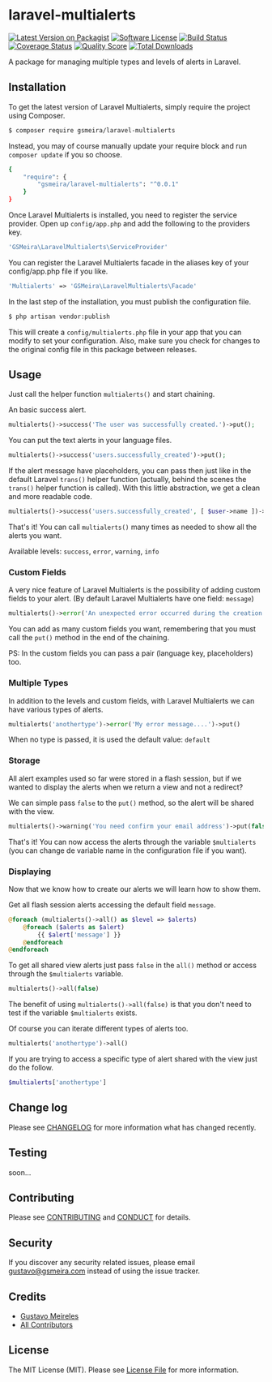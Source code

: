 # laravel-multialerts

[![Latest Version on Packagist][ico-version]][link-packagist]
[![Software License][ico-license]](LICENSE.md)
[![Build Status][ico-travis]][link-travis]
[![Coverage Status][ico-scrutinizer]][link-scrutinizer]
[![Quality Score][ico-code-quality]][link-code-quality]
[![Total Downloads][ico-downloads]][link-downloads]

A package for managing multiple types and levels of alerts in Laravel.

## Installation

To get the latest version of Laravel Multialerts, simply require the project using Composer.

``` bash
$ composer require gsmeira/laravel-multialerts
```

Instead, you may of course manually update your require block and run `composer update` if you so choose.

``` bash
{
    "require": {
        "gsmeira/laravel-multialerts": "^0.0.1"
    }
}
```

Once Laravel Multialerts is installed, you need to register the service provider. Open up `config/app.php` and add the following to the providers key.

``` php
'GSMeira\LaravelMultialerts\ServiceProvider'
```

You can register the Laravel Multialerts facade in the aliases key of your config/app.php file if you like.

``` php
'Multialerts' => 'GSMeira\LaravelMultialerts\Facade'
```

In the last step of the installation, you must publish the configuration file.

``` bash
$ php artisan vendor:publish
```

This will create a `config/multialerts.php` file in your app that you can modify to set your configuration. Also, make sure you check for changes to the original config file in this package between releases.

## Usage

Just call the helper function `multialerts()` and start chaining.

An basic success alert.

``` php
multialerts()->success('The user was successfully created.')->put();
```

You can put the text alerts in your language files.

``` php
multialerts()->success('users.successfully_created')->put();
```

If the alert message have placeholders, you can pass then just like in the default Laravel `trans()` helper function (actually, behind the scenes the `trans()` helper function is called). With this little abstraction, we get a clean and more readable code.

``` php
multialerts()->success('users.successfully_created', [ $user->name ])->put();
```

That's it! You can call `multialerts()` many times as needed to show all the alerts you want.

Available levels: `success`, `error`, `warning`, `info`

### Custom Fields

A very nice feature of Laravel Multialerts is the possibility of adding custom fields to your alert. (By default Laravel Multialerts have one field: `message`)

``` php
multialerts()->error('An unexpected error occurred during the creation process!')->tip('Please, try again later. If the problem persists contact the site administrator.')->put();
```

You can add as many custom fields you want, remembering that you must call the `put()` method in the end of the chaining.

PS: In the custom fields you can pass a pair (language key, placeholders) too.

### Multiple Types

In addition to the levels and custom fields, with Laravel Multialerts we can have various types of alerts.

``` php
multialerts('anothertype')->error('My error message....')->put()
```

When no type is passed, it is used the default value: `default`

### Storage

All alert examples used so far were stored in a flash session, but if we wanted to display the alerts when we return a view and not a redirect?

We can simple pass `false` to the `put()` method, so the alert will be shared with the view.

``` php
multialerts()->warning('You need confirm your email address')->put(false);
```

That's it! You can now access the alerts through the variable `$multialerts` (you can change de variable name in the configuration file if you want).

### Displaying

Now that we know how to create our alerts we will learn how to show them.

Get all flash session alerts accessing the default field `message`.

``` php
@foreach (multialerts()->all() as $level => $alerts)
    @foreach ($alerts as $alert)
        {{ $alert['message'] }}
    @endforeach
@endforeach
```

To get all shared view alerts just pass `false` in the `all()` method or access through the `$multialerts` variable.

``` php
multialerts()->all(false)
```

The benefit of using `multialerts()->all(false)` is that you don't need to test if the variable `$multialerts` exists.

Of course you can iterate different types of alerts too.

``` php
multialerts('anothertype')->all()
```

If you are trying to access a specific type of alert shared with the view just do the follow.

``` php
$multialerts['anothertype']
```

## Change log

Please see [CHANGELOG](CHANGELOG.md) for more information what has changed recently.

## Testing

soon...

## Contributing

Please see [CONTRIBUTING](CONTRIBUTING.md) and [CONDUCT](CONDUCT.md) for details.

## Security

If you discover any security related issues, please email gustavo@gsmeira.com instead of using the issue tracker.

## Credits

- [Gustavo Meireles][link-author]
- [All Contributors][link-contributors]

## License

The MIT License (MIT). Please see [License File](LICENSE.md) for more information.

[ico-version]: https://img.shields.io/packagist/v/gsmeira/laravel-multialerts.svg?style=flat-square
[ico-license]: https://img.shields.io/badge/license-MIT-brightgreen.svg?style=flat-square
[ico-travis]: https://img.shields.io/travis/gsmeira/laravel-multialerts/master.svg?style=flat-square
[ico-scrutinizer]: https://img.shields.io/scrutinizer/coverage/g/gsmeira/laravel-multialerts.svg?style=flat-square
[ico-code-quality]: https://img.shields.io/scrutinizer/g/gsmeira/laravel-multialerts.svg?style=flat-square
[ico-downloads]: https://img.shields.io/packagist/dt/gsmeira/laravel-multialerts.svg?style=flat-square

[link-packagist]: https://packagist.org/packages/gsmeira/laravel-multialerts
[link-travis]: https://travis-ci.org/gsmeira/laravel-multialerts
[link-scrutinizer]: https://scrutinizer-ci.com/g/gsmeira/laravel-multialerts/code-structure
[link-code-quality]: https://scrutinizer-ci.com/g/gsmeira/laravel-multialerts
[link-downloads]: https://packagist.org/packages/gsmeira/laravel-multialerts
[link-author]: https://github.com/gsmeira
[link-contributors]: ../../contributors